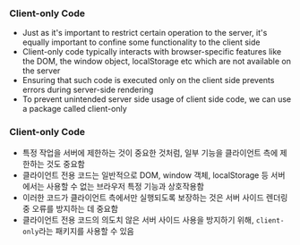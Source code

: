 ### Client-only Code

- Just as it's important to restrict certain operation to the server, it's equally important to confine some functionality to the client side
- Client-only code typically interacts with browser-specific features like the DOM, the window object, localStorage etc which are not available on the server
- Ensuring that such code is executed only on the client side prevents errors during server-side rendering
- To prevent unintended server side usage of client side code, we can use a package called client-only

### Client-only Code

- 특정 작업을 서버에 제한하는 것이 중요한 것처럼, 일부 기능을 클라이언트 측에 제한하는 것도 중요함
- 클라이언트 전용 코드는 일반적으로 DOM, window 객체, localStorage 등 서버에서는 사용할 수 없는 브라우저 특정 기능과 상호작용함
- 이러한 코드가 클라이언트 측에서만 실행되도록 보장하는 것은 서버 사이드 렌더링 중 오류를 방지하는 데 중요함
- 클라이언트 전용 코드의 의도치 않은 서버 사이드 사용을 방지하기 위해, `client-only`라는 패키지를 사용할 수 있음
